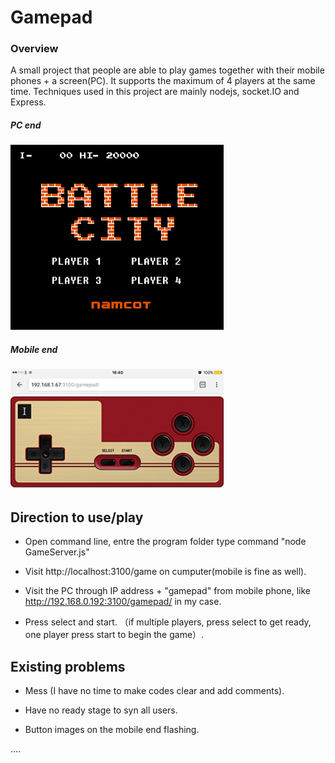 # Gamepad

### Overview

A small project that people are able to play games together with their mobile phones + a screen(PC). It supports the maximum of 4 players at the same time. Techniques used in this project are mainly nodejs, socket.IO and Express.


##### PC end
![Play .gif animation](readme_img/Play.gif)

##### Mobile end
<img src="readme_img/gamepad.png" width="341">

## Direction to use/play

- Open command line, entre the program folder type command "node GameServer.js"

- Visit http://localhost:3100/game on cumputer(mobile is fine as well).

- Visit the PC through IP address + "gamepad" from mobile phone, like http://192.168.0.192:3100/gamepad/ in my case.

- Press select and start. （if multiple players, press select to get ready, one player press start to begin the game）.


## Existing problems

- Mess (I have no time to make codes clear and add comments).

- Have no ready stage to syn all users.

- Button images on the mobile end flashing.

....
